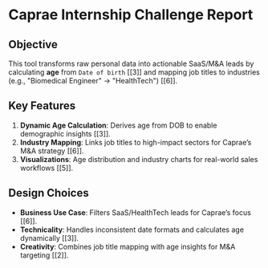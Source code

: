 # Caprae Internship Challenge Report  

## Objective  
This tool transforms raw personal data into actionable SaaS/M&A leads by calculating **age** from `Date of birth` [[3]] and mapping job titles to industries (e.g., "Biomedical Engineer" → "HealthTech") [[6]].  

## Key Features  
1. **Dynamic Age Calculation**: Derives age from DOB to enable demographic insights [[3]].  
2. **Industry Mapping**: Links job titles to high-impact sectors for Caprae’s M&A strategy [[6]].  
3. **Visualizations**: Age distribution and industry charts for real-world sales workflows [[5]].  

## Design Choices  
- **Business Use Case**: Filters SaaS/HealthTech leads for Caprae’s focus [[6]].  
- **Technicality**: Handles inconsistent date formats and calculates age dynamically [[3]].  
- **Creativity**: Combines job title mapping with age insights for M&A targeting [[2]].  
